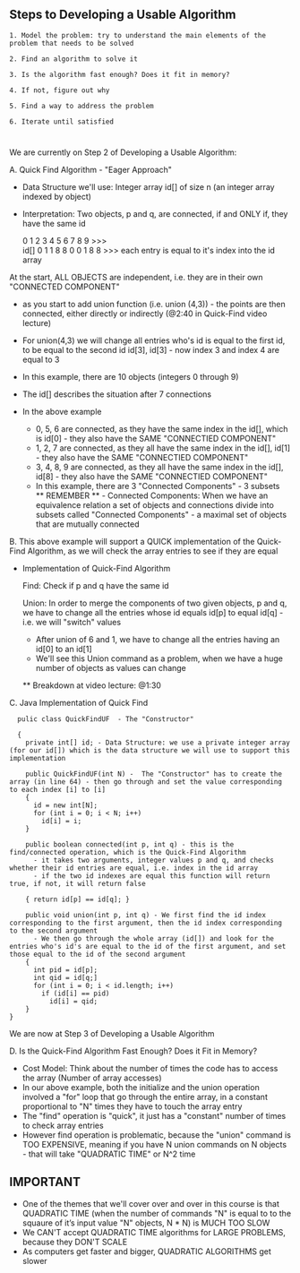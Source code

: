<!-- Quick-Find Algorithm to Solve Dynamic Connectivity Problem -->

  ## Steps to Developing a Usable Algorithm 
    1. Model the problem: try to understand the main elements of the problem that needs to be solved 

    2. Find an algorithm to solve it 

    3. Is the algorithm fast enough? Does it fit in memory?

    4. If not, figure out why

    5. Find a way to address the problem 

    6. Iterate until satisfied 
    
# ###############################################

We are currently on Step 2 of Developing a Usable Algorithm:

A. Quick Find Algorithm - "Eager Approach"
  
  - Data Structure we'll use: Integer array id[] of size n (an integer array indexed by object) 
  - Interpretation: Two objects, p and q, are connected, if and ONLY if, they have the same id 
  
     0 1 2 3 4 5 6 7 8 9 >>>  
id[] 0 1 1 8 8 0 0 1 8 8 >>> each entry is equal to it's index into the id array

At the start, ALL OBJECTS are independent, i.e. they are in their own "CONNECTED COMPONENT" 
  - as you start to add union function (i.e. union (4,3)) - the points are then connected, either directly or indirectly (@2:40 in Quick-Find video lecture)
  - For union(4,3) we will change all entries who's id is equal to the first id, to be equal to the second id
    id[3], id[3] - now index 3 and index 4 are equal to 3

  - In this example, there are 10 objects (integers 0 through 9)
  - The id[] describes the situation after 7 connections 
  - In the above example 
    - 0, 5, 6 are connected, as they have the same index in the id[], which is id[0] - they also have the SAME "CONNECTIED COMPONENT"
    - 1, 2, 7 are connected, as they all have the same index in the id[], id[1] - they also have the SAME "CONNECTIED COMPONENT"
    - 3, 4, 8, 9 are connected, as they all have the same index in the id[], id[8] - they also have the SAME "CONNECTIED COMPONENT"
    - In this example, there are 3 "Connected Components" - 3 subsets  
     ** REMEMBER ** - Connected Components: When we have an equivalence relation a set of objects and connections divide into subsets called "Connected Components" - a maximal set of objects that are mutually connected  

B. This above example will support a QUICK implementation of the Quick-Find Algorithm, as we will check the array entries to see if they are equal 
  - Implementation of Quick-Find Algorithm
  
    Find: Check if p and q have the same id 
    
    Union: In order to merge the components of two given objects, p and q, we have to change all the entries whose id equals id[p] to equal id[q] - i.e. we will "switch" values
   
      - After union of 6 and 1, we have to change all the entries having an id[0] to an id[1] 
      - We'll see this Union command as a problem, when we have a huge number of objects as values can change
      
    ** Breakdown at video lecture: @1:30
    
    
C. Java Implementation of Quick Find
    
      pulic class QuickFindUF  - The "Constructor"
      
      {
        private int[] id; - Data Structure: we use a private integer array (for our id[]) which is the data structure we will use to support this implementation 
        
        public QuickFindUF(int N) -  The "Constructor" has to create the array (in line 64) - then go through and set the value corresponding to each index [i] to [i] 
        {
          id = new int[N];
          for (int i = 0; i < N; i++)
            id[i] = i;
        }
    
        public boolean connected(int p, int q) - this is the find/connected operation, which is the Quick-Find Algorithm
          - it takes two arguments, integer values p and q, and checks whether their id entries are equal, i.e. index in the id array 
          - if the two id indexes are equal this function will return true, if not, it will return false 
          
        { return id[p] == id[q]; }
        
        public void union(int p, int q) - We first find the id index corresponding to the first argument, then the id index corresponding to the second argument 
          - We then go through the whole array (id[]) and look for the entries who's id's are equal to the id of the first argument, and set those equal to the id of the second argument 
        {
          int pid = id[p];
          int qid = id[q;]
          for (int i = 0; i < id.length; i++)
            if (id[i] == pid) 
              id[i] = qid;
        }
    }
    
We are now at Step 3 of Developing a Usable Algorithm

D. Is the Quick-Find Algorithm Fast Enough? Does it Fit in Memory?

  - Cost Model: Think about the number of times the code has to access the array (Number of array accesses)
  - In our above example, both the initialize and the union operation involved a "for" loop that go through the entire array, in a constant proportional to "N" times they have to touch the array entry
  - The "find" operation is "quick", it just has a "constant" number of times to check array entries 
  - However find operation is problematic, because the "union" command is TOO EXPENSIVE, meaning if you have N union commands on N objects - that will take "QUADRATIC TIME" or N^2 time
  
## IMPORTANT ##   
   - One of the themes that we'll cover over and over in this course is that QUADRATIC TIME (when the number of commands "N" is equal to to the squaure of it’s input value "N" objects, N * N) is MUCH TOO SLOW 
   - We CAN'T accept QUADRATIC TIME algorithms for LARGE PROBLEMS, because they DON'T SCALE 
   - As computers get faster and bigger, QUADRATIC ALGORITHMS get slower 
  
  
      
      
      
      
      
      
      
      
      
      
      
      
      
      
      
      
      
      

































